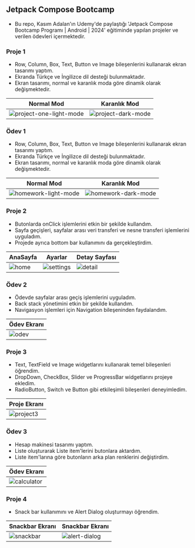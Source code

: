 ## Jetpack Compose Bootcamp

- Bu repo, Kasım Adalan'ın Udemy'de paylaştığı 'Jetpack Compose Bootcamp Programı | Android | 2024' eğitiminde yapılan projeler ve verilen ödevleri içermektedir.

### Proje 1

- Row, Column, Box, Text, Button ve Image bileşenlerini kullanarak ekran tasarımı yaptım.
- Ekranda Türkçe ve İngilizce dil desteği bulunmaktadır.
- Ekran tasarımı, normal ve karanlık moda göre dinamik olarak değişmektedir.

| Normal Mod        | Karanlık Mod    |
| ------------------------- | ------------------------- |
| ![project-one-light-mode](https://github.com/user-attachments/assets/1de078ca-6ba7-4463-b5e2-beae158377e4) | ![project-dark-mode](https://github.com/user-attachments/assets/4464fc15-83b4-45b4-ae3f-1e82ef227269) |

### Ödev 1

- Row, Column, Box, Text, Button ve Image bileşenlerini kullanarak ekran tasarımı yaptım.
- Ekranda Türkçe ve İngilizce dil desteği bulunmaktadır.
- Ekran tasarımı, normal ve karanlık moda göre dinamik olarak değişmektedir.

| Normal Mod        | Karanlık Mod    |
| ------------------------- | ------------------------- |
| ![homework-light-mode](https://github.com/user-attachments/assets/ceab4dec-7fa0-4bcd-923d-21d1f2e9640b) | ![homework-dark-mode](https://github.com/user-attachments/assets/52120e56-8ed2-4be2-87c9-74cbd73414a3) |

### Proje 2

- Butonlarda onClick işlemlerini etkin bir şekilde kullandım.
- Sayfa geçişleri, sayfalar arası veri transferi ve nesne transferi işlemlerini uyguladım.
- Projede ayrıca bottom bar kullanımını da gerçekleştirdim.

| AnaSayfa        | Ayarlar  | Detay Sayfası  |
| ------------------------- | ------------------------- |  ------------------------- |
| ![home](https://github.com/user-attachments/assets/78f98a3f-e4f0-4f8a-a55e-950b87b13294) | ![settings](https://github.com/user-attachments/assets/cbc2616e-7021-438b-a2d3-2a949767469a) | ![detail](https://github.com/user-attachments/assets/4e403e89-d4e7-4f1b-925a-d29e2bead339) |  

### Ödev 2

- Ödevde sayfalar arası geçiş işlemlerini uyguladım.
- Back stack yönetimini etkin bir şekilde kullandım.
- Navigasyon işlemleri için Navigation bileşeninden faydalandım.

| Ödev Ekranı     |
| ------------------------- |
| ![odev](https://github.com/user-attachments/assets/a108404c-62ae-4b60-8dac-0fea5dbe301a) |

### Proje 3

- Text, TextField ve Image widgetlarını kullanarak temel bileşenleri öğrendim.
- DropDown, CheckBox, Slider ve ProgressBar widgetlarını projeye ekledim.
- RadioButton, Switch ve Button gibi etkileşimli bileşenleri deneyimledim.

| Proje Ekranı      |
| ------------------------- |
| ![project3](https://github.com/user-attachments/assets/0b08830b-4faa-4a50-9d12-5fa8c4fd9002) |

### Ödev 3

- Hesap makinesi tasarımı yaptım.
- Liste oluşturarak Liste item'lerini butonlara aktardım.
- Liste item'larına göre butonların arka plan renklerini değiştirdim.

| Ödev Ekranı      |
| ------------------------- |
| ![calculator](https://github.com/user-attachments/assets/d1a76de4-f442-4e2d-959d-5d9e5b934dc7) |

### Proje 4

- Snack bar kullanımını ve Alert Dialog oluşturmayı öğrendim.

| Snackbar Ekranı      | Snackbar Ekranı      |
| ------------------------- | ------------------------- |
| ![snackbar](https://github.com/user-attachments/assets/883c5c9a-6196-46a3-9e18-752be1f77c25) | ![alert-dialog](https://github.com/user-attachments/assets/87a3787e-4244-4723-99e5-441353f5f12d) |

